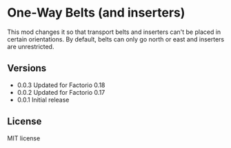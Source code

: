 # One-Way Belts (and inserters)

This mod changes it so that transport belts and inserters can't be placed in
certain orientations. By default, belts can only go north or east and inserters
are unrestricted.

## Versions
 * 0.0.3 Updated for Factorio 0.18
 * 0.0.2 Updated for Factorio 0.17
 * 0.0.1 Initial release

## License

MIT license
